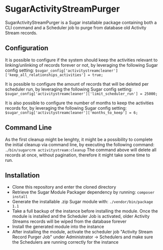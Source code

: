 # SugarActivityStreamPurger

SugarActivityStreamPurger is a Sugar installable package containing both a CLI command and a Scheduler job to purge from database old Activity Stream records.

## Configuration
It is possible to configure if the system should keep the activities relevant to linking/unlinking of records forever or not, by leveraging the following Sugar config setting:
`$sugar_config['activitystreamcleaner']['keep_all_relationships_activities'] = true;`

It is possible to configure the amount of records that will be deleted per scheduler run, by leveraging the following Sugar config setting:
`$sugar_config['activitystreamcleaner']['limit_scheduler_run'] = 25000;`

It is also possible to configure the number of months to keep the activities records for, by leveraging the following Sugar config setting:
`$sugar_config['activitystreamcleaner']['months_to_keep'] = 6;`

## Command Line
As the first cleanup might be lenghty, it might be a possibility to complete the initial cleanup via command line, by executing the following command:
`./bin/sugarcrm activitystream:cleanup`
The command above will delete all records at once, without pagination, therefore it might take some time to run.

## Installation
* Clone this repository and enter the cloned directory
* Retrieve the Sugar Module Packager dependency by running: `composer install`
* Generate the installable .zip Sugar module with: `./vendor/bin/package 1.1`
* Take a full backup of the instance before installing the module. Once the module is installed and the Scheduler Job is activated, older Activity Streams records will be wiped from the database forever
* Install the generated module into the instance
* After installing the module, activate the scheduler job "Activity Stream Record Purger Job" under Administrator -> Schedulers and make sure the Schedulers are running correctly for the instance
